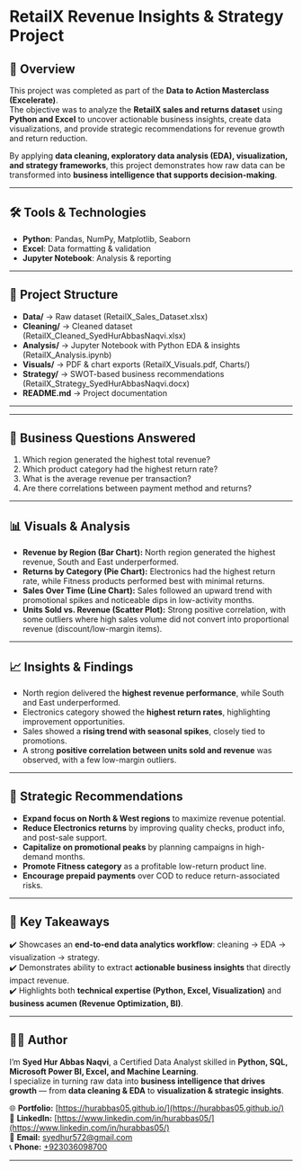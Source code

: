 # RetailX Revenue Insights & Strategy Project  

## 📌 Overview  
This project was completed as part of the **Data to Action Masterclass (Excelerate)**.  
The objective was to analyze the **RetailX sales and returns dataset** using **Python and Excel** to uncover actionable business insights, create data visualizations, and provide strategic recommendations for revenue growth and return reduction.  

By applying **data cleaning, exploratory data analysis (EDA), visualization, and strategy frameworks**, this project demonstrates how raw data can be transformed into **business intelligence that supports decision-making**.  

---

## 🛠 Tools & Technologies  
- **Python**: Pandas, NumPy, Matplotlib, Seaborn  
- **Excel**: Data formatting & validation  
- **Jupyter Notebook**: Analysis & reporting  

---

## 📂 Project Structure  

- **Data/** → Raw dataset (RetailX_Sales_Dataset.xlsx)  
- **Cleaning/** → Cleaned dataset (RetailX_Cleaned_SyedHurAbbasNaqvi.xlsx)  
- **Analysis/** → Jupyter Notebook with Python EDA & insights (RetailX_Analysis.ipynb)  
- **Visuals/** → PDF & chart exports (RetailX_Visuals.pdf, Charts/)  
- **Strategy/** → SWOT-based business recommendations (RetailX_Strategy_SyedHurAbbasNaqvi.docx)  
- **README.md** → Project documentation  

---


---

## 🔎 Business Questions Answered  
1. Which region generated the highest total revenue?  
2. Which product category had the highest return rate?  
3. What is the average revenue per transaction?  
4. Are there correlations between payment method and returns?  

---

## 📊 Visuals & Analysis  
- **Revenue by Region (Bar Chart):** North region generated the highest revenue, South and East underperformed.  
- **Returns by Category (Pie Chart):** Electronics had the highest return rate, while Fitness products performed best with minimal returns.  
- **Sales Over Time (Line Chart):** Sales followed an upward trend with promotional spikes and noticeable dips in low-activity months.  
- **Units Sold vs. Revenue (Scatter Plot):** Strong positive correlation, with some outliers where high sales volume did not convert into proportional revenue (discount/low-margin items).  

---

## 📈 Insights & Findings  
- North region delivered the **highest revenue performance**, while South and East underperformed.  
- Electronics category showed the **highest return rates**, highlighting improvement opportunities.  
- Sales showed a **rising trend with seasonal spikes**, closely tied to promotions.  
- A strong **positive correlation between units sold and revenue** was observed, with a few low-margin outliers.  

---

## 🎯 Strategic Recommendations  
- **Expand focus on North & West regions** to maximize revenue potential.  
- **Reduce Electronics returns** by improving quality checks, product info, and post-sale support.  
- **Capitalize on promotional peaks** by planning campaigns in high-demand months.  
- **Promote Fitness category** as a profitable low-return product line.  
- **Encourage prepaid payments** over COD to reduce return-associated risks.  

---

## 🚀 Key Takeaways  
✔️ Showcases an **end-to-end data analytics workflow**: cleaning → EDA → visualization → strategy.  
✔️ Demonstrates ability to extract **actionable business insights** that directly impact revenue.  
✔️ Highlights both **technical expertise (Python, Excel, Visualization)** and **business acumen (Revenue Optimization, BI)**.  

---

## 🙋‍♂️ Author

I’m **Syed Hur Abbas Naqvi**, a Certified Data Analyst skilled in **Python, SQL, Microsoft Power BI, Excel, and Machine Learning**.  
I specialize in turning raw data into **business intelligence that drives growth** — from **data cleaning & EDA** to **visualization & strategic insights**.

🌐 **Portfolio:** [https://hurabbas05.github.io/](https://hurabbas05.github.io/)  
🔗 **LinkedIn:**  [https://www.linkedin.com/in/hurabbas05/](https://www.linkedin.com/in/hurabbas05/)  
📧 **Email:**     [syedhur572@gmail.com](mailto:syedhur572@gmail.com)  
📞 **Phone:**     [+923036098700](tel:+923036098700)

---
